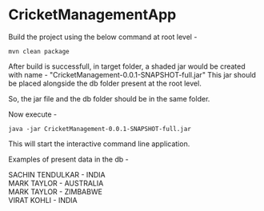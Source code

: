 # CricketManagementApp

Build the project using the below command at root level - 
````
mvn clean package
````
After build is successfull, in target folder, a shaded jar would be created with name  - "CricketManagement-0.0.1-SNAPSHOT-full.jar"
This jar should be placed alongside the db folder present at the root level.

So, the jar file and the db folder should be in the same folder.

Now execute  - 

````
java -jar CricketManagement-0.0.1-SNAPSHOT-full.jar
````
This will start the interactive command line application.

Examples of present data in the db - 

SACHIN TENDULKAR - INDIA  
MARK TAYLOR - AUSTRALIA  
MARK TAYLOR - ZIMBABWE  
VIRAT KOHLI - INDIA  
